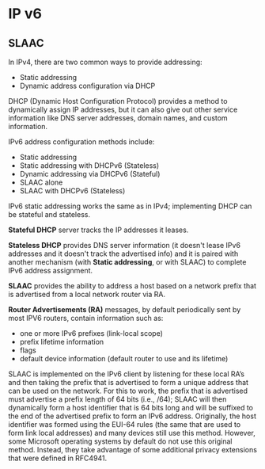 # IP v6


## SLAAC

In IPv4, there are two common ways to provide addressing:
- Static addressing
- Dynamic address configuration via DHCP

DHCP (Dynamic Host Configuration Protocol) provides a method to dynamically assign IP addresses, but it can also give out other service information like DNS server addresses, domain names, and custom information.

IPv6 address configuration methods include:
- Static addressing
- Static addressing with DHCPv6 (Stateless)
- Dynamic addressing via DHCPv6 (Stateful)
- SLAAC alone
- SLAAC with DHCPv6 (Stateless)

IPv6 static addressing works the same as in IPv4; implementing DHCP can be stateful and stateless.

**Stateful DHCP** server tracks the IP addresses it leases.

**Stateless DHCP** provides DNS server information (it doesn't lease IPv6 addresses and it doesn't track the advertised info) and it is paired with another mechanism (with **Static addressing**, or with SLAAC) to complete IPv6 address assignment.

**SLAAC** provides the ability to address a host based on a network prefix that is advertised from a local network router via RA.

**Router Advertisements (RA)** messages, by default periodically sent by most IPV6 routers, contain information such as:
- one or more IPv6 prefixes (link-local scope)
- prefix lifetime information
- flags
- default device information (default router to use and its lifetime)

SLAAC is implemented on the IPv6 client by listening for these local RA’s and then taking the prefix that is advertised to form a unique address that can be used on the network. For this to work, the prefix that is advertised must advertise a prefix length of 64 bits (i.e., /64); SLAAC will then dynamically form a host identifier that is 64 bits long and will be suffixed to the end of the advertised prefix to form an IPv6 address. Originally, the host identifier was formed using the EUI-64 rules (the same that are used to form link local addresses) and many devices still use this method. However, some Microsoft operating systems by default do not use this original method. Instead, they take advantage of some additional privacy extensions that were defined in RFC4941.